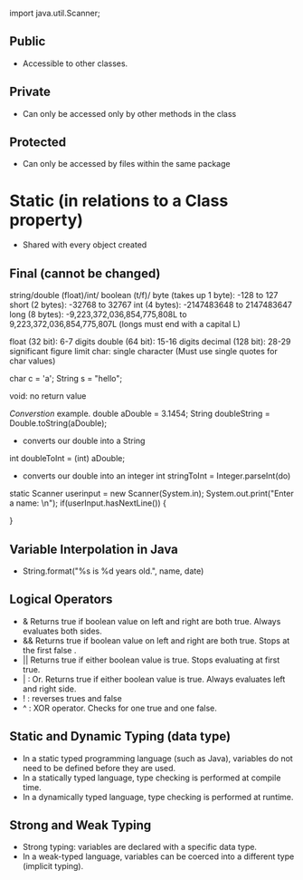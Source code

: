 import java.util.Scanner;

## Public
- Accessible to other classes.

## Private
- Can only be accessed only by other methods in the class

## Protected
- Can only be accessed by files within the same package

# Static (in relations to a Class property)
- Shared with every object created

## Final (cannot be changed)

string/double (float)/int/ boolean (t/f)/
byte (takes up 1 byte): -128 to 127
short (2 bytes): -32768 to 32767
int (4 bytes): -2147483648 to 2147483647
long (8 bytes): -9,223,372,036,854,775,808L to 9,223,372,036,854,775,807L
(longs must end with a capital L)

float (32 bit): 6-7 digits
double (64 bit): 15-16 digits
decimal (128 bit): 28-29 significant figure limit
char: single character (Must use single quotes for char values)

char c = 'a';
String s = "hello";

void: no return value

*Converstion*
example. double aDouble = 3.1454;
String doubleString = Double.toString(aDouble);
- converts our double into a String


int doubleToInt = (int) aDouble;
- converts our double into an integer
int stringToInt = Integer.parseInt(do)


static Scanner userinput = new Scanner(System.in);
System.out.print("Enter a name: \n");
if(userInput.hasNextLine()) {

}
## Variable Interpolation in Java
- String.format("%s is %d years old.", name, date)

## Logical Operators
- & Returns true if boolean value on left and right are both true. Always evaluates both sides.
- && Returns true if boolean value on left and right are both true. Stops at the first false .
- || Returns true if either boolean value is true. Stops evaluating at first true.
- | : Or. Returns true if either boolean value is true. Always evaluates left and right side.
- ! : reverses trues and false
- ^ : XOR operator. Checks for one true and one false.

## Static and Dynamic Typing (data type)
- In a static typed programming language (such as Java), variables do not need to be defined before they are used.
- In a statically typed language, type checking is performed at compile time.
- In a dynamically typed language, type checking is performed at runtime.

## Strong and Weak Typing
- Strong typing: variables are declared with a specific data type.
- In a weak-typed language, variables can be coerced into a different type (implicit typing).
